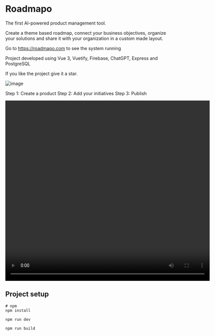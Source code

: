 # Roadmapo
The first AI-powered product management tool.

Create a theme based roadmap, connect your business objectives, organize your solutions and share it with your organization in a custom made layout.


Go to https://roadmapo.com to see the system running

Project developed using Vue 3, Vuetify, Firebase, ChatGPT, Express and PostgreSQL

If you like the project give it a star.

![image](https://github.com/daniloxvalle/roadmapo-webapp/assets/40468199/2b185b1e-351a-4073-9af9-901e34052a3f)


Step 1: Create a product
Step 2: Add your initiatives
Step 3: Publish

<video  src="https://player.vimeo.com/video/840035483?h=8835bf2fa2" width="640" height="564" frameborder="0" allow="autoplay; fullscreen" allowfullscreen></video>


## Project setup

```
# npm
npm install

npm run dev

npm run build
```
